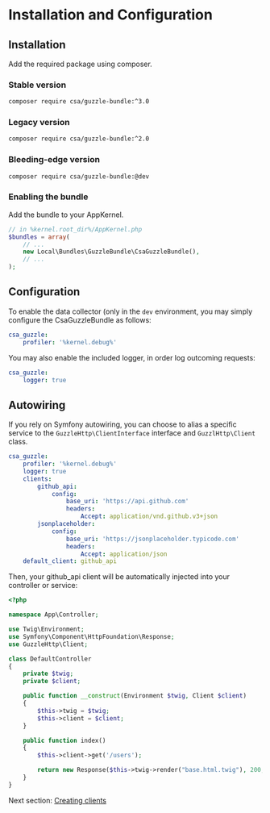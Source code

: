 Installation and Configuration
==============================

Installation
------------

Add the required package using composer.

### Stable version

```bash
composer require csa/guzzle-bundle:^3.0
```

### Legacy version

```bash
composer require csa/guzzle-bundle:^2.0
```

### Bleeding-edge version

```bash
composer require csa/guzzle-bundle:@dev
```

### Enabling the bundle

Add the bundle to your AppKernel.

```php
// in %kernel.root_dir%/AppKernel.php
$bundles = array(
    // ...
    new Local\Bundles\GuzzleBundle\CsaGuzzleBundle(),
    // ...
);
```

Configuration
-------------

To enable the data collector (only in the `dev` environment, you may simply
configure the CsaGuzzleBundle as follows:

```yml
csa_guzzle:
    profiler: '%kernel.debug%'
```

You may also enable the included logger, in order log outcoming requests:

```yml
csa_guzzle:
    logger: true
```

Autowiring
----------

If you rely on Symfony autowiring, you can choose to alias a specific service to the `GuzzleHttp\ClientInterface`
interface and `GuzzlHttp\Client` class.

```yml
csa_guzzle:
    profiler: '%kernel.debug%'
    logger: true
    clients:
        github_api:
            config:
                base_uri: 'https://api.github.com'
                headers:
                    Accept: application/vnd.github.v3+json
        jsonplaceholder:
            config:
                base_uri: 'https://jsonplaceholder.typicode.com'
                headers:
                    Accept: application/json
    default_client: github_api
```

Then, your github_api client will be automatically injected into your controller or service:

```php
<?php

namespace App\Controller;

use Twig\Environment;
use Symfony\Component\HttpFoundation\Response;
use GuzzleHttp\Client;

class DefaultController
{
    private $twig;
    private $client;

    public function __construct(Environment $twig, Client $client)
    {
        $this->twig = $twig;
        $this->client = $client;
    }

    public function index()
    {
        $this->client->get('/users');

        return new Response($this->twig->render("base.html.twig"), 200, ['Content-Type' => 'text/html']);
    }
}
```

Next section: [Creating clients](clients.md)
